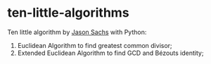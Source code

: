 # ten-little-algorithms
 Ten little algorithm by [Jason Sachs](https://www.embeddedrelated.com/showarticle/760.php) with Python:
 
 1. Euclidean Algorithm to find greatest common divisor;
 2. Extended Euclidean Algorithm to find GCD and Bézouts identity;
